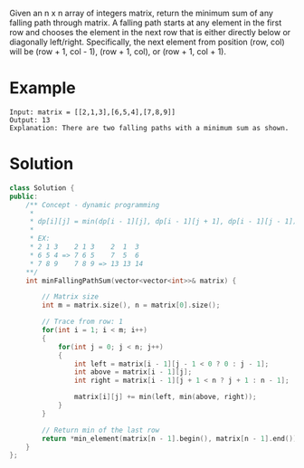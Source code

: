 Given an n x n array of integers matrix, return the minimum sum of any falling path through matrix.
A falling path starts at any element in the first row and chooses the element in the next row that is either directly below or diagonally left/right.
Specifically, the next element from position (row, col) will be (row + 1, col - 1), (row + 1, col), or (row + 1, col + 1).

# Example
```
Input: matrix = [[2,1,3],[6,5,4],[7,8,9]]
Output: 13
Explanation: There are two falling paths with a minimum sum as shown.
```

# Solution
```cpp
class Solution {
public:
    /** Concept - dynamic programming
     *
     * dp[i][j] = min(dp[i - 1][j], dp[i - 1][j + 1], dp[i - 1][j - 1])
     *
     * EX: 
     * 2 1 3    2 1 3    2  1  3
     * 6 5 4 => 7 6 5    7  5  6
     * 7 8 9    7 8 9 => 13 13 14
    **/
    int minFallingPathSum(vector<vector<int>>& matrix) {

        // Matrix size
        int m = matrix.size(), n = matrix[0].size();

        // Trace from row: 1
        for(int i = 1; i < m; i++)
        {
            for(int j = 0; j < n; j++)
            {
                int left = matrix[i - 1][j - 1 < 0 ? 0 : j - 1];
                int above = matrix[i - 1][j];
                int right = matrix[i - 1][j + 1 < n ? j + 1 : n - 1];

                matrix[i][j] += min(left, min(above, right));
            }
        }

        // Return min of the last row
        return *min_element(matrix[n - 1].begin(), matrix[n - 1].end());
    }
};
```